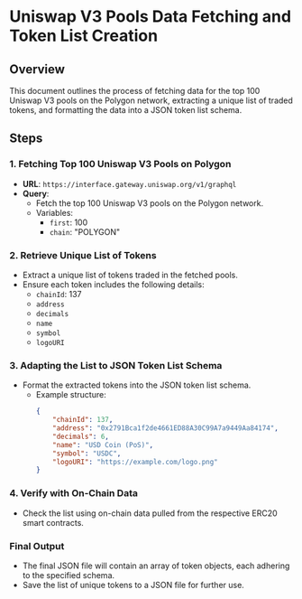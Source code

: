 # Uniswap V3 Pools Data Fetching and Token List Creation

## Overview

This document outlines the process of fetching data for the top 100 Uniswap V3 pools on the Polygon network, extracting a unique list of traded tokens, and formatting the data into a JSON token list schema.

## Steps

### 1. Fetching Top 100 Uniswap V3 Pools on Polygon

- **URL**: `https://interface.gateway.uniswap.org/v1/graphql`
- **Query**:
  - Fetch the top 100 Uniswap V3 pools on the Polygon network.
  - Variables:
    - `first`: 100
    - `chain`: "POLYGON"

### 2. Retrieve Unique List of Tokens

- Extract a unique list of tokens traded in the fetched pools.
- Ensure each token includes the following details:
  - `chainId`: 137
  - `address`
  - `decimals`
  - `name`
  - `symbol`
  - `logoURI`

### 3. Adapting the List to JSON Token List Schema

- Format the extracted tokens into the JSON token list schema.
  - Example structure:
    ```json
    {
        "chainId": 137,
        "address": "0x2791Bca1f2de4661ED88A30C99A7a9449Aa84174",
        "decimals": 6,
        "name": "USD Coin (PoS)",
        "symbol": "USDC",
        "logoURI": "https://example.com/logo.png"
    }
    ```

### 4. Verify with On-Chain Data

- Check the list using on-chain data pulled from the respective ERC20 smart contracts.

### Final Output

- The final JSON file will contain an array of token objects, each adhering to the specified schema.
- Save the list of unique tokens to a JSON file for further use.
